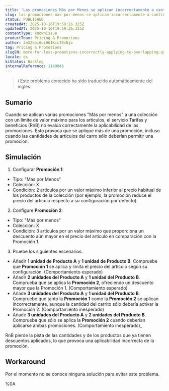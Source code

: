 ```yaml
---
title: 'Las promociones Más por Menos se aplican incorrectamente a cantidades solapadas'
slug: las-promociones-mas-por-menos-se-aplican-incorrectamente-a-cantidades-solapadas
status: PUBLISHED
createdAt: 2025-10-16T19:59:26.325Z
updatedAt: 2025-10-16T19:59:26.325Z
contentType: knownIssue
productTeam: Pricing & Promotions
author: 2mXZkbi0oi061KicTExNjo
tag: Pricing & Promotions
slugEN: more-for-less-promotions-incorrectly-applying-to-overlapping-quantities
locale: es
kiStatus: Backlog
internalReference: 1149846
---
```


>ℹ️ Este problema conocido ha sido traducido automáticamente del inglés.

## Sumario


Cuando se aplican varias promociones "Más por menos" a una colección con un límite de valor máximo para los artículos, el servicio Tarifas y beneficios (RnB) no evalúa correctamente la aplicabilidad de las promociones. Esto provoca que se aplique más de una promoción, incluso cuando las cantidades de artículos del carro sólo deberían permitir una promoción.

## Simulación



1. Configurar **Promoción 1**:
  - Tipo: "Más por Menos"
  - Colección: X
  - Condición: 2 artículos por un valor máximo inferior al precio habitual de los productos de la colección (por ejemplo, la promoción reduce el precio del artículo respecto a su configuración por defecto).
2. Configure **Promoción 2**:
  - Tipo: "Más por menos"
  - Colección: X
  - Condición: 3 artículos por un valor máximo que proporciona un descuento aún mayor en el precio del artículo en comparación con la Promoción 1.
3. Pruebe los siguientes escenarios:
  - Añadir **1 unidad de Producto A** y **1 unidad de Producto B**. Compruebe que **Promoción 1** se aplica y limita el precio del artículo según su configuración. (Comportamiento esperado)
  - Añadir **2 unidades del Producto A** y **1 unidad del Producto B**. Comprueba que se aplica la **Promoción 2**, ofreciendo un descuento mayor que la Promoción 1. (Comportamiento esperado)
  - Añade **3 unidades del Producto A** y **1 unidad del Producto B**. Compruebe que tanto la **Promoción 1** como la **Promoción 2** se aplican incorrectamente, aunque la cantidad del carrito sólo debería activar la Promoción 2. (Comportamiento inesperado)
  - Añade **3 unidades del Producto A** y **2 unidades del Producto B**. Comprueba que sólo se aplica la **Promoción 2** cuando deberían aplicarse ambas promociones. (Comportamiento inesperado)_

RnB pierde la pista de las cantidades y de los productos que ya tienen descuentos aplicados, lo que provoca una aplicabilidad incorrecta de la promoción.

## Workaround


Por el momento no se conoce ninguna solución para evitar este problema.



%0A